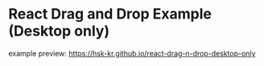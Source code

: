 # React Drag and Drop Example (Desktop only)

example preview: https://hsk-kr.github.io/react-drag-n-drop-desktop-only
